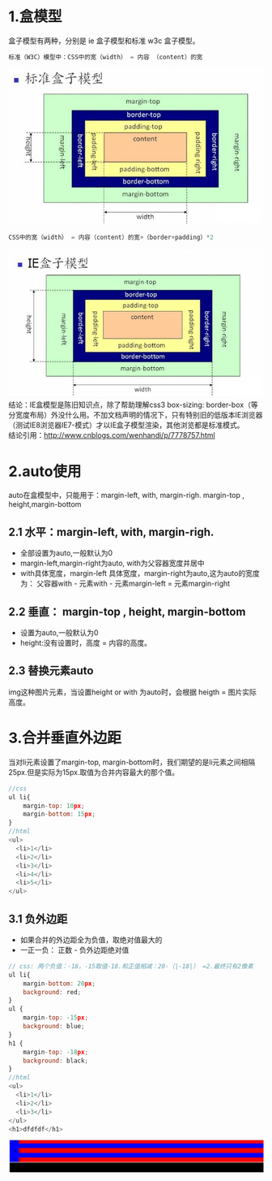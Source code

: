 # 1.盒模型
盒子模型有两种，分别是 ie 盒子模型和标准 w3c 盒子模型。<br>
```javascript
标准（W3C）模型中：CSS中的宽（width） = 内容 （content）的宽
```
![](../assets/box/4.JPG)<br>
```javascript
CSS中的宽（width） = 内容（content）的宽+（border+padding）*2
```
![](../assets/box/5.JPG)<br>
结论：IE盒模型是陈旧知识点，除了帮助理解css3 box-sizing: border-box（等分宽度布局）外没什么用。不加文档声明的情况下，只有特别旧的低版本IE浏览器（测试IE8浏览器IE7-模式）才以IE盒子模型渲染，其他浏览都是标准模式。<br>
结论引用：http://www.cnblogs.com/wenhandi/p/7778757.html

# 2.auto使用
auto在盒模型中，只能用于：margin-left, with, margin-righ. margin-top , height,margin-bottom
## 2.1 水平：margin-left, with, margin-righ. 
- 全部设置为auto,一般默认为0
- margin-left,margin-right为auto, with为父容器宽度并居中
- with具体宽度，margin-left 具体宽度，margin-right为auto,这为auto的宽度为： 父容器with  - 元素with - 元素margin-left = 元素margin-right 

## 2.2 垂直： margin-top , height, margin-bottom
- 设置为auto,一般默认为0
- height:没有设置时，高度 = 内容的高度。

## 2.3 替换元素auto
img这种图片元素，当设置height or with 为auto时，会根据 heigth = 图片实际高度。

# 3.合并垂直外边距
当对li元素设置了margin-top, margin-bottom时，我们期望的是li元素之间相隔25px.但是实际为15px.取值为合并内容最大的那个值。
```javascript
//css
ul li{
    margin-top: 10px;
    margin-bottom: 15px;
}
//html
<ul>
  <li>1</li>
  <li>2</li>
  <li>3</li>
  <li>4</li>
  <li>5</li>
</ul>
```
## 3.1 负外边距
- 如果合并的外边距全为负值，取绝对值最大的
- 一正一负： 正数 - 负外边距绝对值
```javascript
// css: 两个负值：-18，-15取值-18.和正值相减：20-（|-18|） =2.最终只有2像素
ul li{
    margin-bottom: 20px;
    background: red;
}
ul {
    margin-top: -15px;
    background: blue;
}
h1 {
    margin-top: -18px;
    background: black;
}
//html
<ul>
  <li>1</li>
  <li>2</li>
  <li>3</li>
</ul>
<h1>dfdfdf</h1>
```
![](../assets/box/6.png)<br>